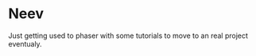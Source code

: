 Neev
====================

Just getting used to phaser with some tutorials to move to an real project eventualy.